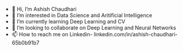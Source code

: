 - 👋 Hi, I’m Ashish Chaudhari
- 👀 I’m interested in Data Science and Aritificial Intelligence 
- 🌱 I’m currently learning Deep Learning and CV
- 💞️ I’m looking to collaborate on Deep Learning and Neural Networks
- 📫 How to reach me on Linkedin- linkedin.com/in/ashish-chaudhari-65b0b91b7

<!---
ashish6ai/ashish6ai is a ✨ special ✨ repository because its `README.md` (this file) appears on your GitHub profile.
You can click the Preview link to take a look at your changes.
--->
